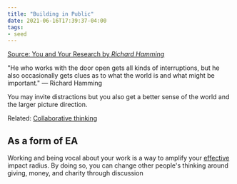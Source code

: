 ```yaml
---
title: "Building in Public"
date: 2021-06-16T17:39:37-04:00
tags:
- seed
---
```


[Source: You and Your Research by *Richard Hamming*](https://www.cs.virginia.edu/~robins/YouAndYourResearch.html)

"He who works with the door open gets all kinds of interruptions, but he also occasionally gets clues as to what the world is and what might be important." — Richard Hamming

You may invite distractions but you also get a better sense of the world and the larger picture direction.

Related: [Collaborative thinking](posts/collaborative-thinking.md)

## As a form of EA
Working and being vocal about your work is a way to amplify your [effective](/thoughts/effective%20altruism.md) impact radius. By doing so, you can change other people's thinking around giving, money, and charity through discussion